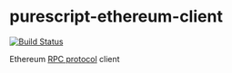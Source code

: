 # purescript-ethereum-client

[![Build Status](https://travis-ci.org/Unisay/purescript-ethereum-client.svg?branch=master)](https://travis-ci.org/Unisay/purescript-ethereum-client)

Ethereum [RPC protocol](https://github.com/ethereum/wiki/wiki/JSON-RPC) client 
